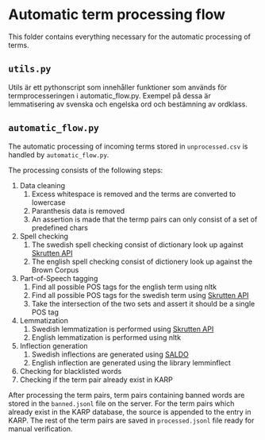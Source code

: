 # Automatic term processing flow
This folder contains everything necessary for the automatic processing of terms.

## `utils.py`
Utils är ett pythonscript som innehåller funktioner som används för termprocesseringen i automatic_flow.py. Exempel på dessa är lemmatisering av svenska och engelska ord och bestämning av ordklass.

## `automatic_flow.py`

The automatic processing of incoming terms stored in `unprocessed.csv` is handled by `automatic_flow.py`.

The processing consists of the following steps:

1. Data cleaning
    1. Excess whitespace is removed and the terms are converted to lowercase
    2. Paranthesis data is removed
    3. An assertion is made that the termp pairs can only consist of a set of predefined chars
2. Spell checking
    1. The swedish spell checking consist of dictionary look up against [Skrutten API](https://skrutten.csc.kth.se/granskaapi/spell/)
    2. The english spell checking consist of dictionery look up against the Brown Corpus
3. Part-of-Speech tagging
    1. Find all possible POS tags for the english term using nltk
    2. Find all possible POS tags for the swedish term using [Skrutten API](https://skrutten.csc.kth.se/granskaapi/taggstava/)
    3. Take the intersection of the two sets and assert it should be a single POS tag
4. Lemmatization
    1. Swedish lemmatization is performed using [Skrutten API](https://skrutten.csc.kth.se/granskaapi/lemma/)
    2. English lemmatization is performed using nltk
5. Inflection generation
    1. Swedish inflections are generated using [SALDO](https://spraakbanken.gu.se/karp/?mode=saldom&lexicon=saldom&show=saldom:01HQMY872TVCZGR3YPBQ5Q970T&filter=)
    2. English inflection are generated using the library lemminflect
6. Checking for blacklisted words
7. Checking if the term pair already exist in KARP

After processing the term pairs, term pairs containing banned words are stored in the `banned.jsonl` file on the server. For the term pairs which already exist in the KARP database, the source is appended to the entry in KARP. The rest of the term pairs are saved in `processed.jsonl` file ready for manual verification. 